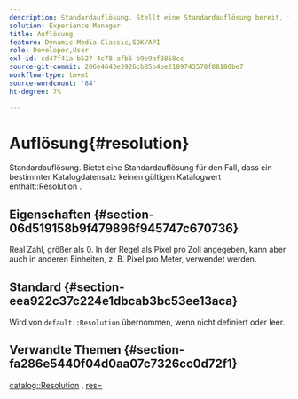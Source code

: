 ```yaml
---
description: Standardauflösung. Stellt eine Standardauflösung bereit, falls ein bestimmter Katalogdatensatz keinen gültigen Katalogauflösungswert enthält.
solution: Experience Manager
title: Auflösung
feature: Dynamic Media Classic,SDK/API
role: Developer,User
exl-id: cd47f41a-b527-4c78-afb5-b9e9af0868cc
source-git-commit: 206e4643e3926cb85b4be2189743578f88180be7
workflow-type: tm+mt
source-wordcount: '84'
ht-degree: 7%

---
```


# Auflösung{#resolution}

Standardauflösung. Bietet eine Standardauflösung für den Fall, dass ein bestimmter Katalogdatensatz keinen gültigen Katalogwert enthält::Resolution .

## Eigenschaften {#section-06d519158b9f479896f945747c670736}

Real Zahl, größer als 0. In der Regel als Pixel pro Zoll angegeben, kann aber auch in anderen Einheiten, z. B. Pixel pro Meter, verwendet werden.

## Standard {#section-eea922c37c224e1dbcab3bc53ee13aca}

Wird von `default::Resolution` übernommen, wenn nicht definiert oder leer.

## Verwandte Themen {#section-fa286e5440f04d0aa07c7326cc0d72f1}

[catalog::Resolution](../../../../../ir-api/material-cat/image-rendering-api-ref/c-ir-material-catalog/c-ir-material-data-reference/r-ir-resolution-dataref.md#reference-6a2d64c2d72b438fade58a3391569da7) ,  [res=](../../../../../ir-api/http-protocol/image-rendering-api-ref/c-ir-http-protocol-ref/c-ir-http-protocol-command-reference/r-ir-res.md#reference-0ad9de8887144c83a6db97b4994f7c04)
